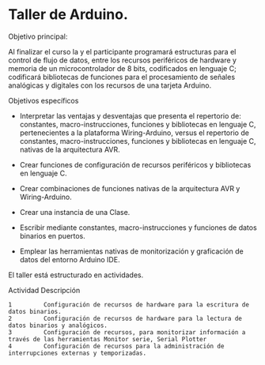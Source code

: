 # Taller de Arduino. 


Objetivo principal:

Al finalizar el curso la y el participante programará estructuras para el control de flujo de datos, entre los recursos 
periféricos de hardware y memoria de un microcontrolador de 8 bits, codificados en lenguaje C; codificará bibliotecas 
de funciones para el procesamiento de señales analógicas y digitales con los recursos de una tarjeta Arduino.

Objetivos específicos

- Interpretar las ventajas y desventajas que presenta el repertorio de: constantes, macro-instrucciones, funciones y bibliotecas en 
lenguaje C,  pertenecientes a la plataforma Wiring-Arduino, versus el repertorio de constantes, macro-instrucciones, funciones y bibliotecas en lenguaje C, nativas de la arquitectura AVR.
			
- Crear funciones de configuración de recursos periféricos y bibliotecas en lenguaje C.
			
- Crear combinaciones de funciones nativas de la arquitectura AVR y Wiring-Arduino. 

- Crear una instancia de una Clase.
			
- Escribir mediante constantes, macro-instrucciones y funciones de datos binarios en puertos.

- Emplear las herramientas nativas de monitorización y graficación de datos del entorno Arduino IDE.
			

El taller está estructurado en actividades. 

Actividad                                     Descripción

    1         Configuración de recursos de hardware para la escritura de datos binarios.
    2         Configuración de recursos de hardware para la lectura de datos binarios y analógicos.
    3         Configuración de recursos, para monitorizar información a través de las herramientas Monitor serie, Serial Plotter
    4         Configuración de recursos para la administración de interrupciones externas y temporizadas.
    
